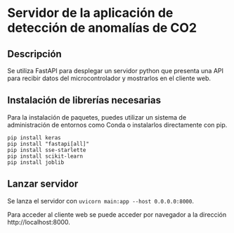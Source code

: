 # Servidor de la aplicación de detección de anomalías de CO2

## Descripción

Se utiliza FastAPI para desplegar un servidor python que presenta una API para recibir datos del microcontrolador y mostrarlos en el cliente web.

## Instalación de librerías necesarias

Para la instalación de paquetes, puedes utilizar un sistema de administración de entornos como Conda o instalarlos directamente con pip.

```
pip install keras 
pip install "fastapi[all]" 
pip install sse-starlette 
pip install scikit-learn 
pip install joblib
```

## Lanzar servidor

Se lanza el servidor con `uvicorn main:app --host 0.0.0.0:8000`.

Para acceder al cliente web se puede acceder por navegador a la dirección http://localhost:8000.

